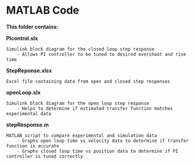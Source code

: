 # MATLAB Code

**This folder contains:**

**PIcontrol.slx**

    Simulink block diagram for the closed loop step response
        - Allows PI controller to be tuned to desired overshoot and rise time

**StepReponse.xlsx**

    Excel file containing data from open and closed step responses
  
**openLoop.slx**

    Simulink block diagram for the open loop step response
        - Helps to determine if estimated transfer function matches experimental data

**stepResponse.m**

    MATLAB script to compare experimental and simulation data
        - Graphs open loop time vs velocity data to determine if transfer function is accurate
        - Graphs closed loop time vs position data to determine if PI controller is tuned correctly
